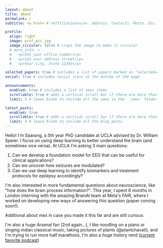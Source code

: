 ```yaml
---
layout: about
title: about
permalink: /
subtitle: <a href='#'>Affiliations</a>. Address. Contacts. Motto. Etc.

profile:
  align: right
  image: prof_pic.jpg
  image_circular: false # crops the image to make it circular
  # more_info: >
  #   <p>555 your office number</p>
  #   <p>123 your address street</p>
  #   <p>Your City, State 12345</p>

selected_papers: true # includes a list of papers marked as "selected={true}"
social: true # includes social icons at the bottom of the page

announcements:
  enabled: true # includes a list of news items
  scrollable: true # adds a vertical scroll bar if there are more than 3 news items
  limit: 5 # leave blank to include all the news in the `_news` folder

latest_posts:
  enabled: true
  scrollable: true # adds a vertical scroll bar if there are more than 3 new posts items
  limit: 3 # leave blank to include all the blog posts
---
```


<!-- Write your biography here. Tell the world about yourself. Link to your favorite [subreddit](http://reddit.com). You can put a picture in, too. The code is already in, just name your picture `prof_pic.jpg` and put it in the `img/` folder.

Put your address / P.O. box / other info right below your picture. You can also disable any of these elements by editing `profile` property of the YAML header of your `_pages/about.md`. Edit `_bibliography/papers.bib` and Jekyll will render your [publications page](/al-folio/publications/) automatically.

Link to your social media connections, too. This theme is set up to use [Font Awesome icons](https://fontawesome.com/) and [Academicons](https://jpswalsh.github.io/academicons/), like the ones below. Add your Facebook, Twitter, LinkedIn, Google Scholar, or just disable all of them. -->

Hello! I'm Saarang, a 5th year PhD candidate at UCLA advised by Dr. William Speier. I focus on using deep learning to better understand the brain (and sometimes vice versa). At UCLA I'm asking 3 main questions: 

1. Can we develop a foundation model for EEG that can be useful for clinical applications? 
2. Can we uncover how seizures are modulated? 
3. Can we use deep learning to identify  biomarkers and treatment protocols for epilepsy accordingly? 
<!-- 4. something about PD here -->

I'm also interested in more fundamental questions about neuroscience, like "how does the brain process information?". This year, I spent 6 months in London interning with the amazing BrainAI team at Meta's FAIR, where I worked on developing new ways of answering this question (paper coming soon!). 

Additional about mes in case you made it this far and are still curious: 

I'm also a huge Arsenal fan (2nd again...), I like noodling on a piano or singing indian classical music, taking pictures of plants (@plantchavati), and I'm trying to run more half marathons. I'm also a huge history nerd ([current favorite podcast](https://open.spotify.com/show/0sBh58hSTReUQiK4axYUVx)) 